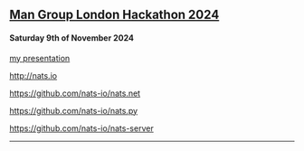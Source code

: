 ## [Man Group London Hackathon 2024](https://www.man.com/london-hackathon-2024)
#### Saturday 9th of November 2024

[my presentation](https://github.com/mtmk/mtmk/blob/main/NATS%20MAN%20London%202024.pdf)

http://nats.io

https://github.com/nats-io/nats.net

https://github.com/nats-io/nats.py

https://github.com/nats-io/nats-server




---
<!--

| [notes](https://github.com/mtmk/notes)
| [natsbench](https://github.com/mtmk/natsbench)
|

| [NATS.IO](https://nats.io/)
| [Beta docs](https://beta-docs.nats.io/)
| [NET V2](https://github.com/nats-io/nats.net.v2)
| [NET V1](https://github.com/nats-io/nats.net)
| [AlterNats](https://github.com/Cysharp/AlterNats)
| [GitHub](https://github.com/nats-io)
| [Cli](https://github.com/nats-io/natscli)
|

| [.NET Runtime](https://github.com/dotnet/runtime)
| [build-lib](https://github.com/dotnet/runtime/blob/main/docs/workflow/building/libraries/README.md)
| [docs](https://github.com/dotnet/runtime/blob/main/docs/README.md)
| [dev](https://github.com/dotnet/runtime/blob/main/docs/workflow/README.md)
| [clr](https://github.com/dotnet/runtime/blob/main/docs/workflow/debugging/coreclr/debugging-runtime.md)
| 

| [ASP.NET Core](https://github.com/dotnet/aspnetcore)
| [dev](https://github.com/dotnet/aspnetcore/blob/main/docs/BuildFromSource.md)
|

| [Roslyn](https://github.com/dotnet/roslyn)
|

**mtmk/mtmk** is a ✨ _special_ ✨ repository because its `README.md` (this file) appears on your GitHub profile.

Here are some ideas to get you started:

- 🔭 I’m currently working on ...
- 🌱 I’m currently learning ...
- 👯 I’m looking to collaborate on ...
- 🤔 I’m looking for help with ...
- 💬 Ask me about ...
- 📫 How to reach me: ...
- 😄 Pronouns: ...
- ⚡ Fun fact: ...
-->
